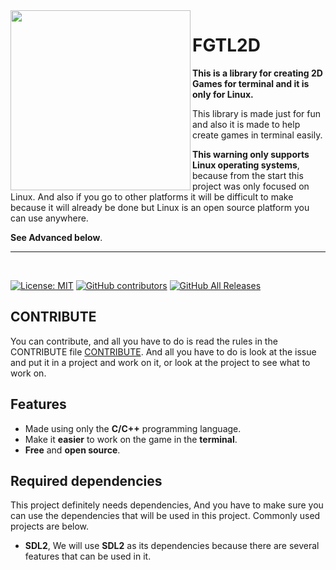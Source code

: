 <img align="left" src="https://github.com/laferenorg/FGTL2D/blob/main/assets/icon/icon.gif" width="288px">

# FGTL2D
**This is a library for creating 2D Games for terminal and it is only for Linux.**

This library is made just for fun and also it is made to help create games in terminal easily.

**This warning only supports Linux operating systems**, because from the start this project was only 
focused on Linux. And also if you go to other platforms it will be difficult to make because it 
will already be done but Linux is an open source platform you can use anywhere.

**See Advanced below**.

---

<br>

[![License: MIT](https://img.shields.io/badge/License-MIT-yellow.svg)](https://opensource.org/licenses/MIT)
[![GitHub contributors](https://img.shields.io/github/contributors/laferenorg/FGTL2D)](https://github.com/laferenorg/FGTL2D/graphs/contributors)
[![GitHub All Releases](https://img.shields.io/github/downloads/laferenorg/FGTL2D/total)](https://github.com/laferenorg/FGTL2D/releases)

CONTRIBUTE
----------
You can contribute, and all you have to do is read the rules in the CONTRIBUTE file [CONTRIBUTE](https://github.com/laferenorg/FGTL2D/blob/main/CONTRIBUTING.md).
And all you have to do is look at the issue and put it in a project and work on it, or look at the project to see what to work on.

Features
--------
- Made using only the **C/C++** programming language.
- Make it **easier** to work on the game in the **terminal**.
- **Free** and **open source**.

Required dependencies
---------------------
This project definitely needs dependencies, And you have to make sure you can use the dependencies that will be used in this project. 
Commonly used projects are below.

- **SDL2**, We will use **SDL2** as its dependencies because there are several features that can be used in it.
